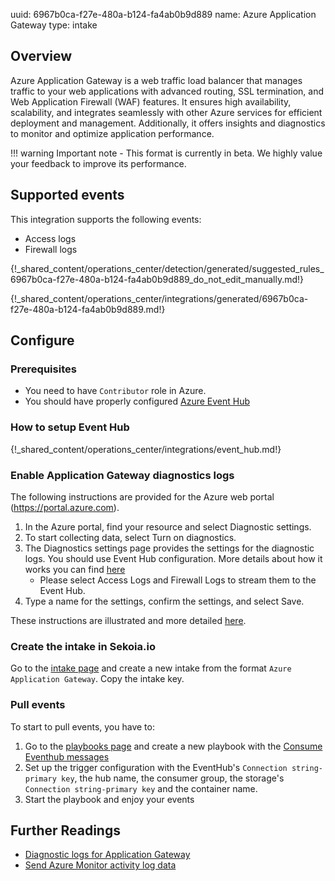 uuid: 6967b0ca-f27e-480a-b124-fa4ab0b9d889
name: Azure Application Gateway
type: intake

## Overview
Azure Application Gateway is a web traffic load balancer that manages traffic to your web applications with advanced routing, SSL termination, and Web Application Firewall (WAF) features. It ensures high availability, scalability, and integrates seamlessly with other Azure services for efficient deployment and management. Additionally, it offers insights and diagnostics to monitor and optimize application performance.

!!! warning
    Important note - This format is currently in beta. We highly value your feedback to improve its performance.

## Supported events

This integration supports the following events:

- Access logs
- Firewall logs

{!_shared_content/operations_center/detection/generated/suggested_rules_6967b0ca-f27e-480a-b124-fa4ab0b9d889_do_not_edit_manually.md!}

{!_shared_content/operations_center/integrations/generated/6967b0ca-f27e-480a-b124-fa4ab0b9d889.md!}

## Configure

### Prerequisites

- You need to have `Contributor` role in Azure.
- You should have properly configured [Azure Event Hub](https://docs.microsoft.com/en-us/azure/event-hubs/event-hubs-create)

### How to setup Event Hub
 
{!_shared_content/operations_center/integrations/event_hub.md!}

### Enable Application Gateway diagnostics logs

The following instructions are provided for the Azure web portal (https://portal.azure.com).

1. In the Azure portal, find your resource and select Diagnostic settings.
2. To start collecting data, select Turn on diagnostics.
3. The Diagnostics settings page provides the settings for the diagnostic logs. You should use Event Hub configuration. More details about how it works you can find [here](https://learn.microsoft.com/en-us/azure/azure-monitor/essentials/activity-log?tabs=powershell#send-to-azure-event-hubs)
   * Please select Access Logs and Firewall Logs to stream them to the Event Hub.
4. Type a name for the settings, confirm the settings, and select Save.

These instructions are illustrated and more detailed [here](https://learn.microsoft.com/en-us/azure/application-gateway/application-gateway-diagnostics#enable-logging-through-the-azure-portal).

### Create the intake in Sekoia.io

Go to the [intake page](https://app.sekoia.io/operations/intakes) and create a new intake from the format `Azure Application Gateway`. Copy the intake key.

### Pull events

To start to pull events, you have to:

1. Go to the [playbooks page](https://app.sekoia.io/operations/playbooks) and create a new playbook with the [Consume Eventhub messages](/xdr/feature/automate/library/microsoft-azure.md#consume-eventhub-messages)
2. Set up the trigger configuration with the EventHub's `Connection string-primary key`, the hub name, the consumer group, the storage's `Connection string-primary key` and the container name.
3. Start the playbook and enjoy your events

## Further Readings
- [Diagnostic logs for Application Gateway](https://learn.microsoft.com/en-us/azure/application-gateway/application-gateway-diagnostics)
- [Send Azure Monitor activity log data](https://learn.microsoft.com/en-us/azure/azure-monitor/essentials/activity-log?tabs=powershell#send-to-azure-storage)
